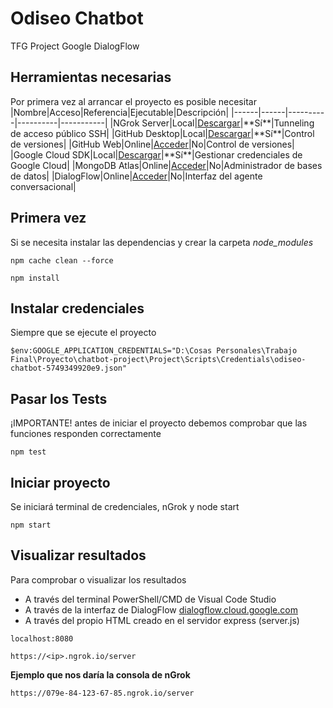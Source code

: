 # Odiseo Chatbot
TFG Project Google DialogFlow

## Herramientas necesarias
Por primera vez al arrancar el proyecto es posible necesitar
|Nombre|Acceso|Referencia|Ejecutable|Descripción|
|------|------|----------|----------|-----------|
|NGrok Server|Local|[Descargar](https://ngrok.com/download "https://ngrok.com/download")|**Sí**|Tunneling de acceso público SSH|
|GitHub Desktop|Local|[Descargar](https://desktop.github.com/ "https://desktop.github.com/")|**Sí**|Control de versiones|
|GitHub Web|Online|[Acceder](https://github.com/jonaverd/chatbot-project "https://github.com/jonaverd/chatbot-project")|No|Control de versiones|
|Google Cloud SDK|Local|[Descargar](https://cloud.google.com/sdk/docs/quickstart "https://cloud.google.com/sdk/docs/quickstart")|**Sí**|Gestionar credenciales de Google Cloud|
|MongoDB Atlas|Online|[Acceder](https://cloud.mongodb.com/v2/61b772821206554caad366c7#clusters "https://cloud.mongodb.com/v2/61b772821206554caad366c7#clusters")|No|Administrador de bases de datos|
|DialogFlow|Online|[Acceder](https://dialogflow.cloud.google.com/#/agent/odiseo-chatbot/intents "https://dialogflow.cloud.google.com/#/agent/odiseo-chatbot/intents")|No|Interfaz del agente conversacional|

## Primera vez
Si se necesita instalar las dependencias y crear la carpeta *node_modules*
````
npm cache clean --force
````
````
npm install
````

## Instalar credenciales
Siempre que se ejecute el proyecto
````
$env:GOOGLE_APPLICATION_CREDENTIALS="D:\Cosas Personales\Trabajo Final\Proyecto\chatbot-project\Project\Scripts\Credentials\odiseo-chatbot-5749349920e9.json"
````
## Pasar los Tests
¡IMPORTANTE! antes de iniciar el proyecto debemos comprobar que las funciones responden correctamente
````
npm test
````

## Iniciar proyecto
Se iniciará terminal de credenciales, nGrok y node start
````
npm start
````

## Visualizar resultados
Para comprobar o visualizar los resultados
- A través del terminal PowerShell/CMD de Visual Code Studio
- A través de la interfaz de DialogFlow
[dialogflow.cloud.google.com](https://dialogflow.cloud.google.com/#/agent/odiseo-chatbot/intents "https://dialogflow.cloud.google.com/#/agent/odiseo-chatbot/intents")
- A través del propio HTML creado en el servidor express (server.js)
````
localhost:8080
````
````
https://<ip>.ngrok.io/server
````
**Ejemplo que nos daría la consola de nGrok**
````
https://079e-84-123-67-85.ngrok.io/server
````
